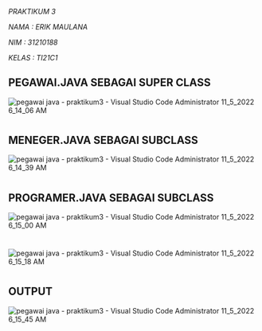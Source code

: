 *PRAKTIKUM 3*


*NAMA : ERIK MAULANA*


*NIM : 31210188*


*KELAS : TI21C1*

## PEGAWAI.JAVA SEBAGAI SUPER CLASS
![pegawai java - praktikum3 - Visual Studio Code  Administrator  11_5_2022 6_14_06 AM](https://user-images.githubusercontent.com/92783916/200089241-87504a2f-014f-4f99-8f29-b84e34aef656.png)
#
#
#
## MENEGER.JAVA SEBAGAI SUBCLASS
![pegawai java - praktikum3 - Visual Studio Code  Administrator  11_5_2022 6_14_39 AM](https://user-images.githubusercontent.com/92783916/200089256-9413c6a6-067f-4ce0-9f6b-28f90531e312.png)
#
#
#
## PROGRAMER.JAVA SEBAGAI SUBCLASS
![pegawai java - praktikum3 - Visual Studio Code  Administrator  11_5_2022 6_15_00 AM](https://user-images.githubusercontent.com/92783916/200089366-f4738ba3-7060-409c-a108-24d2cf4b7019.png)
#
#
#
#
#
![pegawai java - praktikum3 - Visual Studio Code  Administrator  11_5_2022 6_15_18 AM](https://user-images.githubusercontent.com/92783916/200089427-ed0b2965-e6ab-4df5-ab67-255bd43059a3.png)
#
#
#
#
#
## OUTPUT 
![pegawai java - praktikum3 - Visual Studio Code  Administrator  11_5_2022 6_15_45 AM](https://user-images.githubusercontent.com/92783916/200089443-d6485d04-4e44-4638-9c74-c30a76102844.png)
